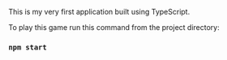 This is my very first application built using TypeScript.

To play this game run this command from the project directory:

### `npm start`



